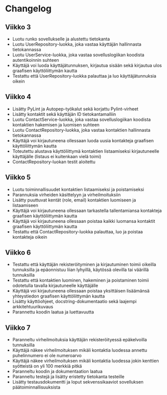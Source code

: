 # Changelog

## Viikko 3

- Luotu runko sovellukselle ja alustettu tietokanta
- Luotu UserRepository-luokka, joka vastaa käyttäjän hallinnasta tietokannassa
- Luotu UserService-luokka, joka vastaa sovelluslogiikan koodista autentikoinnin suhteen
- Käyttäjä voi luoda käyttäjätunnuksen, kirjautua sisään sekä kirjautua ulos graafisen käyttöliittymän kautta
- Testattu että UserRepository-luokka palauttaa ja luo käyttäjätunnuksia oikein

## Viikko 4

- Lisätty PyLint ja Autopep-työkalut sekä korjattu Pylint-virheet
- Lisätty kontaktit sekä käyttäjän ID tietokantamalliin
- Luotu ContactService-luokka, joka vastaa sovelluslogiikan koodista kontaktien hakemisen ja luomisen suhteen
- Luotu ContactRepository-luokka, joka vastaa kontaktien hallinnasta tietokannassa
- Käyttäjä voi kirjautuneena ollessaan luoda uusia kontakteja graafisen käyttöliittymän kautta
- Toteutettu alustava käyttöliittymä kontaktien listaamiseksi kirjautuneelle käyttäjälle (listaus ei kuitenkaan vielä toimi)
- ContactRepository-luokan testit aloitettu

## Viikko 5

- Luotu toiminnallisuudet kontaktien listaamiseksi ja poistamiseksi
- Parannuksia virheiden käsittelyyn ja virheilmoituksiin
- Lisätty puuttuvat kentät (role, email) kontaktien luomiseen ja listaamiseen
- Käyttäjä voi kirjautuneena ollessaan tarkastella tallentamiansa kontakteja graafisen käyttöliittymän kautta
- Käyttäjä voi kirjautuneena ollessaan poistaa kaikki luomansa kontaktit graafisen käyttöliittymän kautta
- Testattu että ContactRepository-luokka palauttaa, luo ja poistaa kontakteja oikein

## Viikko 6

- Testattu että käyttäjän rekisteröityminen ja kirjautuminen toimii oikeilla tunnuksilla ja epäonnistuu liian lyhyillä, käytössä olevilla tai väärillä tunnuksilla
- Testattu että kontaktien luominen, hakeminen ja poistaminen toimii odotetulla tavalla kirjautuneelle käyttäjälle
- Käyttäjä voi kirjautuneena ollessaan poistaa yksittäisen lisäämänsä yhteystiedon graafisen käyttöliittymän kautta
- Lisätty käyttöohjeet, docstring-dokumentaatio sekä laajempi arkkitehtuurikuvaus
- Parannettu koodin laatua ja luettavuutta

## Viikko 7

- Paranneltu virheilmoituksia käyttäjän rekisteröityessä epäkelvoilla tunnuksilla
- Käyttäjä näkee virheilmoituksen mikäli kontaktia luodessa annettu puhelinnumero ei ole numeroarvo
- Käyttäjä näkee virheilmoituksen mikäli kontaktia luodessa jokin kenttien syötteistä on yli 100 merkkiä pitkä
- Paranneltu koodin ja dokumentaation laatua
- Paranneltu testejä ja lisätty eristetty tietokanta testeille
- Lisätty testausdokumentti ja loput sekvenssikaaviot sovelluksen päätoiminnallisuuksista

